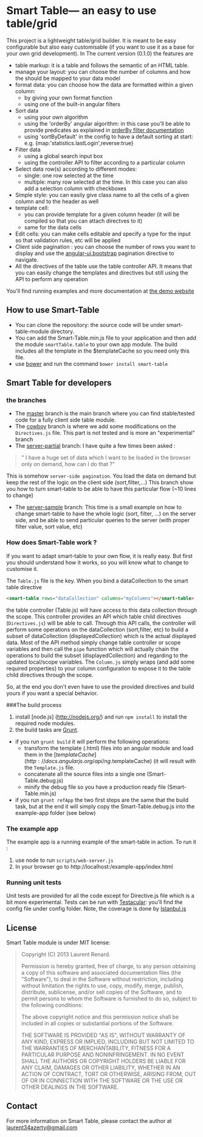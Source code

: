 # Smart Table— an easy to use table/grid 

This project is a lightweight table/grid builder. It is meant to be easy configurable but also easy customisable
(if you want to use it as a base for your own grid development). In The current version (0.1.0) the features are

* table markup: it is a table and follows the semantic of an HTML table.
* manage your layout: you can choose the number of columns and how the should be mapped to your data model
* format data: you can choose how the data are formatted within a given column:
    * by giving your own format function
    * using one of the built-in angular filters
* Sort data
    * using your own algorithm
    * using the 'orderBy' angular algorithm: in this case you'll be able to provide predicates as explained in [orderBy filter documentation](http://docs.angularjs.org/api/ng.filter:orderBy)
    * using 'sortByDefault' in the config to have a default sorting at start: e.g. {map:'statistics.lastLogin',reverse:true}
* Filter data
    * using a global search input box
    * using the controller API to filter according to a particular column
* Select data row(s) according to different modes:
    * single: one row selected at the time
    * multiple: many row selected at the time. In this case you can also add a selection column with checkboxes
* Simple style: you can easily give class name to all the cells of a given column and to the header as well
* template cell:
    * you can provide template for a given column header (it will be compiled so that you can attach directves to it)
    * same for the data cells
* Edit cells: you can make cells editable and specify a type for the input so that validation rules, etc will be applied
* Client side pagination : you can choose the number of rows you want to display and use the [angular-ui.bootstrap](http://angular-ui.github.io/bootstrap/) pagination directive to navigate.
* All the directives of the table use the table controller API. It means that you can easily change the templates and directives but still using the API to perform any operation

You'll find running examples and more documentation at [the demo website](http://lorenzofox3.github.io/smart-table-website/)

## How to use Smart-Table

* You can clone the repository: the source code will be under smart-table-module directory.
* You can add the Smart-Table.min.js file to your application and then add the module `smartTable.table` to your own app module. The build includes all the template in the $templateCache
so you need only this file.
* use [bower](https://github.com/bower/bower) and run the command `bower install smart-table`

## Smart Table for developers

### the branches

* The [master](https://github.com/lorenzofox3/Smart-Table) branch is the main branch where you can find stable/tested code for a fully client side table module.
* The [cowboy](https://github.com/lorenzofox3/Smart-Table/tree/cowboy) branch is where we add some modifications on the `Directives.js` file. This part is not tested and is more an "experimental" branch
* The [server-partial](https://github.com/lorenzofox3/Smart-Table/tree/server-partial) branch:
I have quite a few times been asked :

> " I have a huge set of data which I want to be loaded in the browser only on demand, how can I do that ?"

This is somehow `server-side pagination`. You load the data on demand but keep the rest of the logic on the client side (sort,filter,...)
This branch show you how to turn smart-table to be able to have this particular flow (~10 lines to change)
* The [server-sample](https://github.com/lorenzofox3/Smart-Table/tree/server-sample) branch:
This time is a small example on how to change smart-table to have the whole logic (sort, filter, ...) on the server side, and be able
to send particular queries to the server (with proper filter value, sort value, etc)

### How does Smart-Table work ?

If you want to adapt smart-table to your own flow, it is really easy. But first you should understand how it works, so you will know what to change to customise it.

The `Table.js` file is the key. When you bind a dataCollection to the smart table directive
```html
<smart-table rows="dataCollection" columns="myColumns"></smart-table>
```
the table controller (Table.js) will have access to this data collection through the scope. This controller provides an API which table child directives (`Directives.js`) will be able to call.
Through this API calls, the controller will perform some operations on the dataCollection (sort,filter, etc) to build a subset of dataCollection (displayedCollection) which is the actual displayed data.
Most of the API method simply change table controller or scope variables and then call the `pipe` function which will actually chain the operations to build the subset (displayedCollection) and regarding to the updated
local/scope variables. The `Column.js` simply wraps (and add some required properties) to your column configuration to expose it to the table child directives through the scope.

So, at the end you don't even have to use the provided directives and build yours if you want a special behavior.

###The build process

1. install [node.js] (http://nodejs.org/) and run `npm install` to install the required node modules.
2. the build tasks are [Grunt](http://gruntjs.com/).
* if you run `grunt build` it will perform the following operations:
    * transform the template (.html) files into an angular module and load them in the [$templateCache](http://docs.angularjs.org/api/ng.$templateCache) (it will result with the `Template.js` file.
    * concatenate all the source files into a single one (Smart-Table.debug.js)
    * minify the debug file so you have a production ready file (Smart-Table.min.js)
* if you run `grunt refApp` the two first steps are the same that the build task, but at the end it will simply copy
the Smart-Table.debug.js into the example-app folder (see below)

### The example app
The example app is a running example of the smart-table in action.
To run it :
1. use node to run `scripts/web-server.js`
2. In your browser go to http://localhost:<port>/example-app/index.html

### Running unit tests

Unit tests are provided for all the code except for Directive.js file which is a bit more experimental.
Tests can be run with [Testacular](http://karma-runner.github.io/0.8/index.html): you'll find the config file under config folder. Note, the coverage is done by [Istanbul.js](http://gotwarlost.github.io/istanbul/)
        
## License

Smart Table module is under MIT license:

> Copyright (C) 2013 Laurent Renard.
>
> Permission is hereby granted, free of charge, to any person
> obtaining a copy of this software and associated documentation files
> (the "Software"), to deal in the Software without restriction,
> including without limitation the rights to use, copy, modify, merge,
> publish, distribute, sublicense, and/or sell copies of the Software,
> and to permit persons to whom the Software is furnished to do so,
> subject to the following conditions:
>
> The above copyright notice and this permission notice shall be
> included in all copies or substantial portions of the Software.
>
> THE SOFTWARE IS PROVIDED "AS IS", WITHOUT WARRANTY OF ANY KIND,
> EXPRESS OR IMPLIED, INCLUDING BUT NOT LIMITED TO THE WARRANTIES OF
> MERCHANTABILITY, FITNESS FOR A PARTICULAR PURPOSE AND
> NONINFRINGEMENT. IN NO EVENT SHALL THE AUTHORS OR COPYRIGHT HOLDERS
> BE LIABLE FOR ANY CLAIM, DAMAGES OR OTHER LIABILITY, WHETHER IN AN
> ACTION OF CONTRACT, TORT OR OTHERWISE, ARISING FROM, OUT OF OR IN
> CONNECTION WITH THE SOFTWARE OR THE USE OR OTHER DEALINGS IN THE
> SOFTWARE.

## Contact

For more information on Smart Table, please contact the author at laurent34azerty@gmail.com
